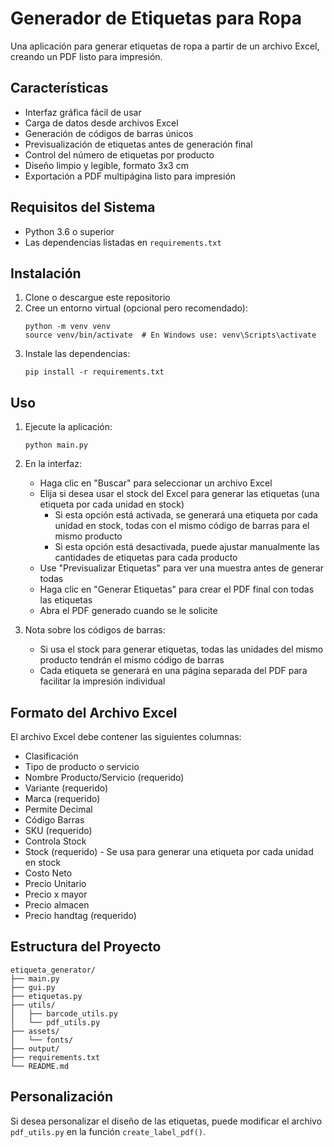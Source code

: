 # Generador de Etiquetas para Ropa

Una aplicación para generar etiquetas de ropa a partir de un archivo Excel, creando un PDF listo para impresión.

## Características

- Interfaz gráfica fácil de usar
- Carga de datos desde archivos Excel
- Generación de códigos de barras únicos
- Previsualización de etiquetas antes de generación final
- Control del número de etiquetas por producto
- Diseño limpio y legible, formato 3x3 cm
- Exportación a PDF multipágina listo para impresión

## Requisitos del Sistema

- Python 3.6 o superior
- Las dependencias listadas en `requirements.txt`

## Instalación

1. Clone o descargue este repositorio
2. Cree un entorno virtual (opcional pero recomendado):
   ```
   python -m venv venv
   source venv/bin/activate  # En Windows use: venv\Scripts\activate
   ```
3. Instale las dependencias:
   ```
   pip install -r requirements.txt
   ```

## Uso

1. Ejecute la aplicación:
   ```
   python main.py
   ```
2. En la interfaz:
   - Haga clic en "Buscar" para seleccionar un archivo Excel
   - Elija si desea usar el stock del Excel para generar las etiquetas (una etiqueta por cada unidad en stock)
     * Si esta opción está activada, se generará una etiqueta por cada unidad en stock, todas con el mismo código de barras para el mismo producto
     * Si esta opción está desactivada, puede ajustar manualmente las cantidades de etiquetas para cada producto
   - Use "Previsualizar Etiquetas" para ver una muestra antes de generar todas
   - Haga clic en "Generar Etiquetas" para crear el PDF final con todas las etiquetas
   - Abra el PDF generado cuando se le solicite

3. Nota sobre los códigos de barras:
   - Si usa el stock para generar etiquetas, todas las unidades del mismo producto tendrán el mismo código de barras
   - Cada etiqueta se generará en una página separada del PDF para facilitar la impresión individual

## Formato del Archivo Excel

El archivo Excel debe contener las siguientes columnas:
- Clasificación
- Tipo de producto o servicio
- Nombre Producto/Servicio (requerido)
- Variante (requerido)
- Marca (requerido)
- Permite Decimal
- Código Barras
- SKU (requerido)
- Controla Stock
- Stock (requerido) - Se usa para generar una etiqueta por cada unidad en stock
- Costo Neto
- Precio Unitario
- Precio x mayor
- Precio almacen
- Precio handtag (requerido)

## Estructura del Proyecto

```
etiqueta_generator/
├── main.py
├── gui.py
├── etiquetas.py
├── utils/
│   ├── barcode_utils.py
│   └── pdf_utils.py
├── assets/
│   └── fonts/
├── output/
├── requirements.txt
└── README.md
```

## Personalización

Si desea personalizar el diseño de las etiquetas, puede modificar el archivo `pdf_utils.py` en la función `create_label_pdf()`.
